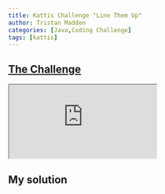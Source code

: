 ```yaml
---
title: Kattis Challenge "Line Them Up"
author: Tristan Madden
categories: [Java,Coding Challenge]
tags: [kattis]
---
```

<h2><a href="https://open.kattis.com/problems/lineup">The Challenge</a></h2>
<div class="iframe-wrapper-1-1">
    <iframe src="https://open.kattis.com/problems/lineup"></iframe>
</div>
<h2>My solution</h2>
<script src="https://gist.github.com/Trimad/e867740076264fb443c830080142817c.js"></script>